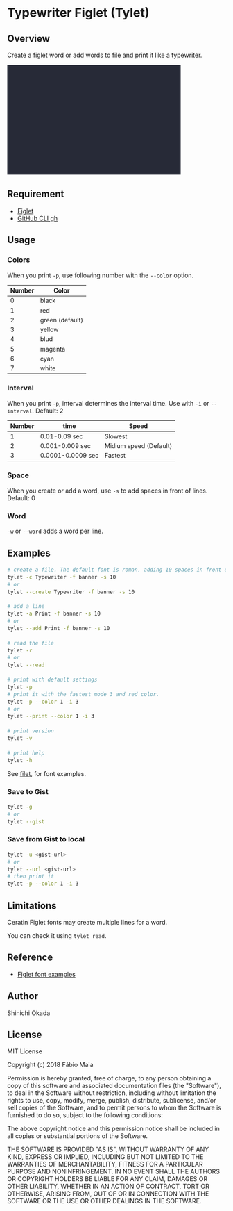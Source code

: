 # Typewriter Figlet (Tylet)

## Overview

Create a figlet word or add words to file and print it like a typewriter.

![image](https://raw.githubusercontent.com/shinokada/tw/main/images/400-tw.gif)

## Requirement

- [Figlet](http://www.figlet.org/)
- [GitHub CLI gh](https://github.com/cli/cli#installation)

## Usage

### Colors

When you print `-p`, use following number with the `--color` option.

| Number | Color           |
| ------ | --------------- |
| 0      | black           |
| 1      | red             |
| 2      | green (default) |
| 3      | yellow          |
| 4      | blud            |
| 5      | magenta         |
| 6      | cyan            |
| 7      | white           |

### Interval

When you print `-p`, interval determines the interval time. Use with `-i` or `--interval`.
Default: 2

| Number | time              | Speed                  |
| ------ | ----------------- | ---------------------- |
| 1      | 0.01-0.09 sec     | Slowest                |
| 2      | 0.001-0.009 sec   | Midium speed (Default) |
| 3      | 0.0001-0.0009 sec | Fastest                |

### Space

When you create or add a word, use `-s` to add spaces in front of lines.
Default: 0

### Word

`-w` or `--word` adds a word per line.

## Examples

```sh
# create a file. The default font is roman, adding 10 spaces in front of all lines
tylet -c Typewriter -f banner -s 10
# or
tylet --create Typewriter -f banner -s 10

# add a line
tylet -a Print -f banner -s 10
# or
tylet --add Print -f banner -s 10

# read the file
tylet -r
# or
tylet --read

# print with default settings
tylet -p
# print it with the fastest mode 3 and red color.
tylet -p --color 1 -i 3
# or
tylet --print --color 1 -i 3

# print version
tylet -v

# print help
tylet -h
```

See [filet](http://www.figlet.org/examples.html), for font examples.

### Save to Gist

```sh
tylet -g
# or
tylet --gist
```

### Save from Gist to local

```sh
tylet -u <gist-url>
# or
tylet --url <gist-url>
# then print it
tylet -p --color 1 -i 3
```

## Limitations

Ceratin Figlet fonts may create multiple lines for a word.

You can check it using `tylet read`.


## Reference

- [Figlet font examples](http://www.figlet.org/examples.html)


## Author

Shinichi Okada

## License

MIT License

Copyright (c) 2018 Fábio Maia

Permission is hereby granted, free of charge, to any person obtaining a copy
of this software and associated documentation files (the "Software"), to deal
in the Software without restriction, including without limitation the rights
to use, copy, modify, merge, publish, distribute, sublicense, and/or sell
copies of the Software, and to permit persons to whom the Software is
furnished to do so, subject to the following conditions:

The above copyright notice and this permission notice shall be included in all
copies or substantial portions of the Software.

THE SOFTWARE IS PROVIDED "AS IS", WITHOUT WARRANTY OF ANY KIND, EXPRESS OR
IMPLIED, INCLUDING BUT NOT LIMITED TO THE WARRANTIES OF MERCHANTABILITY,
FITNESS FOR A PARTICULAR PURPOSE AND NONINFRINGEMENT. IN NO EVENT SHALL THE
AUTHORS OR COPYRIGHT HOLDERS BE LIABLE FOR ANY CLAIM, DAMAGES OR OTHER
LIABILITY, WHETHER IN AN ACTION OF CONTRACT, TORT OR OTHERWISE, ARISING FROM,
OUT OF OR IN CONNECTION WITH THE SOFTWARE OR THE USE OR OTHER DEALINGS IN THE
SOFTWARE.
